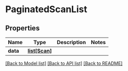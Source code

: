 # PaginatedScanList

## Properties
Name | Type | Description | Notes
------------ | ------------- | ------------- | -------------
**data** | [**list[Scan]**](Scan.md) |  | 

[[Back to Model list]](../README.md#documentation-for-models) [[Back to API list]](../README.md#documentation-for-api-endpoints) [[Back to README]](../README.md)

